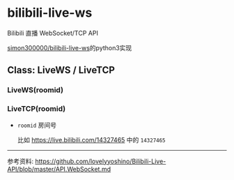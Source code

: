 # bilibili-live-ws 

Bilibili 直播 WebSocket/TCP API

[simon300000/bilibili-live-ws](https://github.com/simon300000/bilibili-live-ws)的python3实现

## Class: LiveWS / LiveTCP

### LiveWS(roomid)

### LiveTCP(roomid)

- `roomid` 房间号

  比如 https://live.bilibili.com/14327465 中的 `14327465`
  

<hr>

参考资料: <https://github.com/lovelyyoshino/Bilibili-Live-API/blob/master/API.WebSocket.md>
